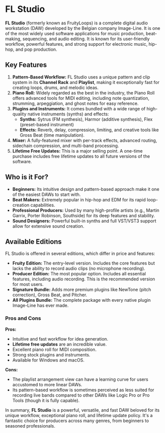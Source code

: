 # FL Studio
**FL Studio** (formerly known as FruityLoops) is a complete digital audio workstation (DAW) developed by the Belgian company Image-Line. It is one of the most widely used software applications for music production, beat-making, sequencing, and audio editing. It is known for its user-friendly workflow, powerful features, and strong support for electronic music, hip-hop, and pop production.

## **Key Features**

1.  **Pattern-Based Workflow:** FL Studio uses a unique pattern and clip system in its **Channel Rack** and **Playlist**, making it exceptionally fast for creating loops, drums, and melodic ideas.
2.  **Piano Roll:** Widely regarded as the best in the industry, the Piano Roll offers advanced tools for MIDI editing, including note quantization, strumming, arpeggiation, and ghost notes for easy reference.
3.  **Plugins and Instruments:** It comes bundled with a wide range of high-quality native instruments (synths) and effects:
    *   **Synths:** Sytrus (FM synthesis), Harmor (additive synthesis), Flex (preset-based instrument)
    *   **Effects:** Reverb, delay, compression, limiting, and creative tools like Gross Beat (time manipulation).
4.  **Mixer:** A fully-featured mixer with per-track effects, advanced routing, sidechain compression, and multi-band processing.
5.  **Lifetime Free Updates:** This is a major selling point. A one-time purchase includes free lifetime updates to all future versions of the software.
 

## **Who is it For?**

*   **Beginners:** Its intuitive design and pattern-based approach make it one of the easiest DAWs to start with.
*   **Beat Makers:** Extremely popular in hip-hop and EDM for its rapid loop-creation capabilities.
*   **Professional Producers:** Used by many high-profile artists (e.g., Martin Garrix, Porter Robinson, Southside) for its deep features and stability.
*   **Sound Designers:** Powerful built-in synths and full VST/VST3 support allow for extensive sound creation.

## **Available Editions**

FL Studio is offered in several editions, which differ in price and features:

*   **Fruity Edition:** The entry-level version. Includes the core features but lacks the ability to record audio clips (no microphone recording).
*   **Producer Edition:** The most popular option. Includes all essential features, including audio recording. This is the recommended version for most users.
*   **Signature Bundle:** Adds more premium plugins like NewTone (pitch correction), Gross Beat, and Pitcher.
*   **All Plugins Bundle:** The complete package with every native plugin Image-Line has ever made.


### **Pros and Cons**

**Pros:**
*   Intuitive and fast workflow for idea generation.
*   **Lifetime free updates** are an incredible value.
*   Excellent piano roll for MIDI composition.
*   Strong stock plugins and instruments.
*   Available for Windows and macOS.

**Cons:**
*   The playlist arrangement view can have a learning curve for users accustomed to more linear DAWs.
*   Its pattern-based workflow is sometimes perceived as less suited for recording live bands compared to other DAWs like Logic Pro or Pro Tools (though it is fully capable).


In summary, **FL Studio** is a powerful, versatile, and fast DAW beloved for its unique workflow, exceptional piano roll, and lifetime update policy. It's a fantastic choice for producers across many genres, from beginners to seasoned professionals.

